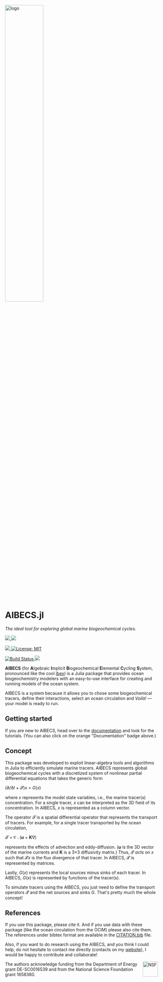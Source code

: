 <a href="https://github.com/briochemc/AIBECS.jl">
  <img src="https://user-images.githubusercontent.com/4486578/60554111-8fc27400-9d79-11e9-9ca7-6d78ee89ea70.png" alt="logo" title="The AIBECS logo: It represents three global marine biogeochemical cycles, where each element affects the others" align="center" width="50%"/>
</a>

# AIBECS.jl

*The ideal tool for exploring global marine biogeochemical cycles.*

<p>
  <a href="https://briochemc.github.io/AIBECS.jl/stable/">
    <img src=https://img.shields.io/badge/docs-stable-important.svg?style=flat-square&label=Documentation&logo=Read%20the%20Docs>
  </a>
  <a href="https://www.bpasquier.com/talk/osm_sandiego_2020/OSM_SanDiego_2020.pdf">
    <img src=https://img.shields.io/static/v1?label=Poster&message=OSM2020&color=9cf&style=flat-square>
  </a>
</p>

<p>
  <a href="https://doi.org/10.5281/zenodo.2864051">
    <img src="http://img.shields.io/badge/DOI-10.5281%20%2F%20zenodo.2864051-blue.svg?&style=flat-square">
  </a>
  <a href="https://github.com/briochemc/AIBECS.jl/blob/master/LICENSE">
    <img alt="License: MIT" src="https://img.shields.io/badge/License-MIT-blue.svg?&style=flat-square">
  </a>
</p>

<p>
  <a href="https://travis-ci.com/briochemc/AIBECS.jl">
    <img alt="Build Status" src="https://img.shields.io/travis/com/briochemc/AIBECS.jl/master?label=OSX/Linux/Windows&logo=travis&logocolor=white&style=flat-square">
  </a>
  <a href="https://codecov.io/gh/briochemc/AIBECS.jl">
    <img src="https://img.shields.io/codecov/c/github/briochemc/AIBECS.jl/master?label=Codecov&logo=codecov&logoColor=white&style=flat-square">
  </a>
</p>






**AIBECS** (for **A**lgebraic **I**mplicit **B**iogeochemical **E**lemental **C**ycling **S**ystem, pronounced like the cool [ibex](https://en.wikipedia.org/wiki/Ibex)) is a Julia package that provides ocean biogeochemistry modelers with an easy-to-use interface for creating and running models of the ocean system.

AIBECS is a system because it allows you to chose some biogeochemical tracers, define their interactions, select an ocean circulation and *Voilà!* — your model is ready to run.

## Getting started

If you are new to AIBECS, head over to the [documentation](https://briochemc.github.io/AIBECS.jl/stable/) and look for the tutorials.
(You can also click on the orange "Documentation" badge above.)

## Concept

This package was developed to exploit linear-algebra tools and algorithms in Julia to efficiently simulate marine tracers.
AIBECS represents global biogeochemical cycles with a discretized system of nonlinear partial differential equations that takes the generic form

(∂/∂𝑡 + 𝓣)*x* = *G*(*x*)

where *x* represents the model state variables, i.e., the marine tracer(s) concentration.
For a single tracer, *x* can be interpreted as the 3D field of its concentration.
In AIBECS, *x* is represented as a column vector.

The operator 𝓣 is a spatial differential operator that represents the transport of tracers.
For example, for a single tracer transported by the ocean circulation,

𝓣 = ∇ ⋅ (***u*** + **K**∇)

represents the effects of advection and eddy-diffusion.
(***u*** is the 3D vector of the marine currents and **K** is a 3×3 diffusivity matrix.)
Thus, 𝓣 *acts* on *x* such that 𝓣*x* is the flux divergence of that tracer.
In AIBECS, 𝓣 is represented by matrices.

Lastly, *G*(*x*) represents the local sources minus sinks of each tracer.
In AIBECS, *G*(*x*) is represented by functions of the tracer(s).

To simulate tracers using the AIBECS, you just need to define the transport operators 𝓣 and the net sources and sinks *G*.
That's pretty much the whole concept!

## References

If you use this package, please cite it.
And if you use data with these package (like the ocean circulation from the OCIM) please also cite them.
The references under bibtex format are available in the [CITATION.bib](./CITATION.bib) file.

Also, if you want to do research using the AIBECS, and you think I could help, do not hesitate to contact me directly (contacts on my [website](www.bpasquier.com)), I would be happy to contribute and collaborate!

<img src="https://www.nsf.gov/images/logos/NSF_4-Color_bitmap_Logo.png" alt="NSF" title="NSF_logo" align="right" height="50"/>

The authors acknowledge funding from the Department of Energy grant DE-SC0016539 and from the National Science Foundation grant 1658380.

